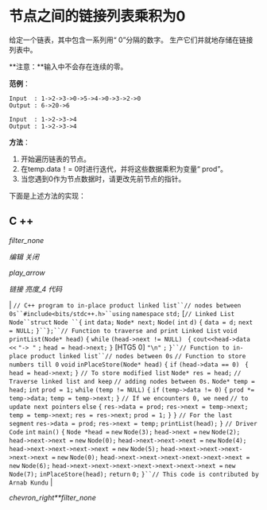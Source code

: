 # 节点之间的链接列表乘积为0

给定一个链表，其中包含一系列用“ 0”分隔的数字。 生产它们并就地存储在链接列表中。

**注意：**输入中不会存在连续的零。

**范例**：

```
Input  : 1->2->3->0->5->4->0->3->2->0
Output : 6->20->6

Input  : 1->2->3->4
Output : 1->2->3->4

```

**方法**：

1.  开始遍历链表的节点。
2.  在temp.data！= 0时进行迭代，并将这些数据乘积为变量“ prod”。
3.  当您遇到0作为节点数据时，请更改先前节点的指针。

下面是上述方法的实现：

## C ++

*filter_none*

*编辑*
*关闭*

*play_arrow*

*链接*
*亮度_4*
*代码*

| `// C++ program to in-place product linked list``// nodes between 0s``#include<bits/stdc++.h>``using` `namespace` `std;` [`// Linked List Node``struct` `Node ``{` `int` `data;` `Node* next;` `Node(` `int` `d)` `{` `data = d;` `next = NULL;` `}``};``// Function to traverse and print Linked List` `void` `printList(Node* head)` `{` `while` `(head->next != NULL) ` `{` `cout<<head->data <<` `"-> "` `;` `head = head->next;` `}` [HTG5 0] `"\n"` `;` `}``// Function to in-place product linked list``// nodes between 0s` `// Function to store numbers till 0` `void` `inPlaceStore(Node* head)` `{` `if` `(head->data == 0) ` `{` `head = head->next;`​​ `}` `// To store modified list` `Node* res = head;` `// Traverse linked list and keep` `// adding nodes between 0s.` `Node* temp = head;` `int` `prod = 1;` `while` `(temp != NULL)` `{` `if` `(temp->data != 0)` `{` `prod *= temp->data;` `temp = temp->next;` `}` `// If we encounters 0, we need` `// to update next pointers` `else` `{` `res->data = prod;` `res->next = temp->next;` `temp = temp->next;` `res = res->next;` `prod = 1;` `}` `}` `// For the last segment` `res->data = prod;` `res->next = temp;` `printList(head);` `}` `// Driver Code` `int` `main()` `{` `Node *head =` `new` `Node(3);` `head->next =` `new` `Node(2);` `head->next->next =` `new` `Node(0);` `head->next->next->next =` `new` `Node(4);` `head->next->next->next->next =` `new` `Node(5);` `head->next->next->next->next->next =` `new` `Node(0);` `head->next->next->next->next->next->next =` `new` `Node(6);` `head->next->next->next->next->next->next->next =` `new` `Node(7);` `inPlaceStore(head);` `return` `0;` `}``// This code is contributed by Arnab Kundu` |

*chevron_right**filter_none*